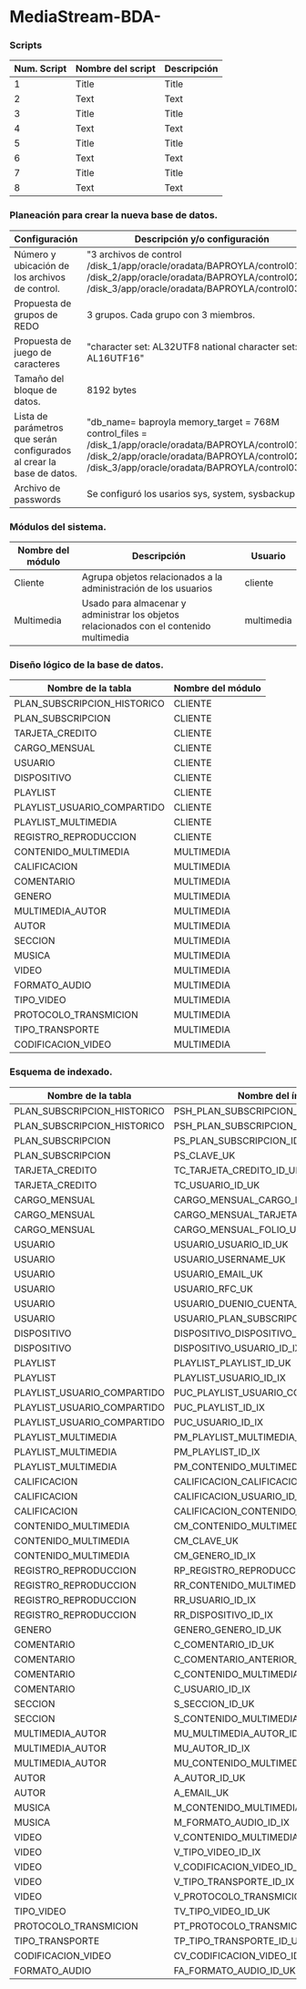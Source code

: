 # MediaStream-BDA-

### Scripts
|  Num. Script   | Nombre del script |Descripción |
| -----------    | ----------------- |----------------- |
| 1         | Title             |Title             |
| 2      | Text              |Text              |
| 3         | Title             |Title             |
| 4      | Text              |Text              |
| 5         | Title             |Title             |
| 6      | Text              |Text              |
| 7         | Title             |Title             |
| 8      | Text              |Text              |



### Planeación para crear la nueva base de datos.
| Configuración      | Descripción y/o configuración |
| ----------- | ----------- |
| Número y ubicación de los archivos de control.      | "3 archivos de control  /disk_1/app/oracle/oradata/BAPROYLA/control01.ctl  /disk_2/app/oracle/oradata/BAPROYLA/control02.ctl  /disk_3/app/oracle/oradata/BAPROYLA/control03.ctl"       |
| Propuesta de grupos de REDO   | 3 grupos. Cada grupo con 3 miembros.        |
|Propuesta de juego de caracteres | "character set: AL32UTF8  national character set: AL16UTF16"|
|Tamaño del bloque de datos. | 8192 bytes|
|Lista de parámetros que serán configurados al crear la base de datos. | "db_name= baproyla memory_target = 768M  control_files = /disk_1/app/oracle/oradata/BAPROYLA/control01.ctl,  /disk_2/app/oracle/oradata/BAPROYLA/control02.ctl,  /disk_3/app/oracle/oradata/BAPROYLA/control03.ctl"|
| Archivo de passwords| Se configuró los usarios sys, system, sysbackup|

### Módulos del sistema.
|  Nombre del módulo   | Descripción |Usuario |
| -----------    | ----------------- |----------------- |
| Cliente        | Agrupa objetos relacionados a la administración de los usuarios             |cliente          |
|Multimedia     | Usado para almacenar y administrar los objetos relacionados con el  contenido multimedia              |multimedia             |

### Diseño lógico de la base de datos.
| Nombre de la tabla      | Nombre del módulo |
| ----------- | ----------- |
| PLAN_SUBSCRIPCION_HISTORICO | CLIENTE |
| PLAN_SUBSCRIPCION | CLIENTE |
| TARJETA_CREDITO | CLIENTE |
| CARGO_MENSUAL | CLIENTE |
| USUARIO | CLIENTE |
| DISPOSITIVO | CLIENTE |
|  PLAYLIST| CLIENTE |
| PLAYLIST_USUARIO_COMPARTIDO | CLIENTE |
| PLAYLIST_MULTIMEDIA | CLIENTE |
| REGISTRO_REPRODUCCION |  CLIENTE|
| CONTENIDO_MULTIMEDIA | MULTIMEDIA |
| CALIFICACION | MULTIMEDIA |
| COMENTARIO | MULTIMEDIA |
| GENERO | MULTIMEDIA |
| MULTIMEDIA_AUTOR | MULTIMEDIA |  
| AUTOR | MULTIMEDIA |
| SECCION | MULTIMEDIA |
|  MUSICA| MULTIMEDIA |
| VIDEO | MULTIMEDIA |
| FORMATO_AUDIO | MULTIMEDIA |  
| TIPO_VIDEO | MULTIMEDIA |
|  PROTOCOLO_TRANSMICION| MULTIMEDIA |
| TIPO_TRANSPORTE | MULTIMEDIA |
| CODIFICACION_VIDEO | MULTIMEDIA |

### Esquema de indexado.
|  Nombre de la tabla  | Nombre del índice |tipo |
| -----------    | ----------------- |----------------- |
| PLAN_SUBSCRIPCION_HISTORICO | PSH_PLAN_SUBSCRIPCION_HISTORICO_ID_UK | UNIQUE |
| PLAN_SUBSCRIPCION_HISTORICO | PSH_PLAN_SUBSCRIPCION_ID_IX | INDICE |
| PLAN_SUBSCRIPCION | PS_PLAN_SUBSCRIPCION_ID_UK | UNIQUE |
| PLAN_SUBSCRIPCION | PS_CLAVE_UK | UNIQUE |
| TARJETA_CREDITO | TC_TARJETA_CREDITO_ID_UK | UNIQUE |
| TARJETA_CREDITO | TC_USUARIO_ID_UK | UNIQUE |
| CARGO_MENSUAL | CARGO_MENSUAL_CARGO_MENSUAL_ID_UK | UNIQUE |
| CARGO_MENSUAL | CARGO_MENSUAL_TARJETA_CREDITO_ID_IX | INDICE |
| CARGO_MENSUAL | CARGO_MENSUAL_FOLIO_UK | UNIQUE |
| USUARIO | USUARIO_USUARIO_ID_UK | UNIQUE |
| USUARIO | USUARIO_USERNAME_UK | UNIQUE |
| USUARIO | USUARIO_EMAIL_UK | UNIQUE |
| USUARIO | USUARIO_RFC_UK | UNIQUE |
| USUARIO | USUARIO_DUENIO_CUENTA_ID_IX | INDICE |
| USUARIO | USUARIO_PLAN_SUBSCRIPCION_ID_IX | INDICE |
| DISPOSITIVO | DISPOSITIVO_DISPOSITIVO_ID_UK | UNIQUE |
| DISPOSITIVO | DISPOSITIVO_USUARIO_ID_IX | INDICE |
| PLAYLIST | PLAYLIST_PLAYLIST_ID_UK | UNIQUE |
| PLAYLIST | PLAYLIST_USUARIO_ID_IX | INDICE |
| PLAYLIST_USUARIO_COMPARTIDO | PUC_PLAYLIST_USUARIO_COMPARTIDO_ID_UK | UNIQUE |
| PLAYLIST_USUARIO_COMPARTIDO | PUC_PLAYLIST_ID_IX | INDICE |
| PLAYLIST_USUARIO_COMPARTIDO | PUC_USUARIO_ID_IX | INDICE |
| PLAYLIST_MULTIMEDIA | PM_PLAYLIST_MULTIMEDIA_ID_UK | UNIQUE |
| PLAYLIST_MULTIMEDIA |  PM_PLAYLIST_ID_IX|  INDICE|
| PLAYLIST_MULTIMEDIA |  PM_CONTENIDO_MULTIMEDIA_ID_IX| INDICE |
| CALIFICACION | CALIFICACION_CALIFICACION_ID_UK | UNIQUE |
| CALIFICACION | CALIFICACION_USUARIO_ID_IX |  INDICE|
| CALIFICACION | CALIFICACION_CONTENIDO_MULTIMEDIA_ID_IX | INDICE |
| CONTENIDO_MULTIMEDIA | CM_CONTENIDO_MULTIMEDIA_ID_UK | UNIQUE |
| CONTENIDO_MULTIMEDIA | CM_CLAVE_UK | UNIQUE |
| CONTENIDO_MULTIMEDIA | CM_GENERO_ID_IX | INDICE |
| REGISTRO_REPRODUCCION | RP_REGISTRO_REPRODUCCION_ID_UK | UNIQUE |
| REGISTRO_REPRODUCCION |  RR_CONTENIDO_MULTIMEDIA_ID_IX| INDICE |
| REGISTRO_REPRODUCCION | RR_USUARIO_ID_IX | INDICE |
| REGISTRO_REPRODUCCION | RR_DISPOSITIVO_ID_IX | INDICE |
| GENERO | GENERO_GENERO_ID_UK | UNIQUE |
| COMENTARIO | C_COMENTARIO_ID_UK | UNIQUE |
| COMENTARIO | C_COMENTARIO_ANTERIOR_ID_IX | INDICE |
| COMENTARIO | C_CONTENIDO_MULTIMEDIA_ID_IX | INDICE |
| COMENTARIO | C_USUARIO_ID_IX | INDICE |
| SECCION | S_SECCION_ID_UK | UNIQUE |
| SECCION |  S_CONTENIDO_MULTIMEDIA_ID_IX| INDICE |
| MULTIMEDIA_AUTOR | MU_MULTIMEDIA_AUTOR_ID_UK | UNIQUE |
| MULTIMEDIA_AUTOR | MU_AUTOR_ID_IX | INDICE |
| MULTIMEDIA_AUTOR | MU_CONTENIDO_MULTIMEDIA_ID_IX | INDICE |
| AUTOR | A_AUTOR_ID_UK | UNIQUE |
| AUTOR | A_EMAIL_UK | UNIQUE |
| MUSICA | M_CONTENIDO_MULTIMEDIA_ID_UK | UNIQUE |
| MUSICA | M_FORMATO_AUDIO_ID_IX | INDICE |
| VIDEO | V_CONTENIDO_MULTIMEDIA_ID_UK | UNIQUE |
| VIDEO | V_TIPO_VIDEO_ID_IX | INDICE |
| VIDEO | V_CODIFICACION_VIDEO_ID_IX | INDICE |
| VIDEO | V_TIPO_TRANSPORTE_ID_IX | INDICE |
| VIDEO | V_PROTOCOLO_TRANSMICION_ID_IX | INDICE |
| TIPO_VIDEO | TV_TIPO_VIDEO_ID_UK | UNIQUE |
| PROTOCOLO_TRANSMICION | PT_PROTOCOLO_TRANSMICION_ID_UK | UNIQUE |
| TIPO_TRANSPORTE | TP_TIPO_TRANSPORTE_ID_UK | UNIQUE |
| CODIFICACION_VIDEO | CV_CODIFICACION_VIDEO_ID_UK | UNIQUE |
| FORMATO_AUDIO | FA_FORMATO_AUDIO_ID_UK | UNIQUE |

